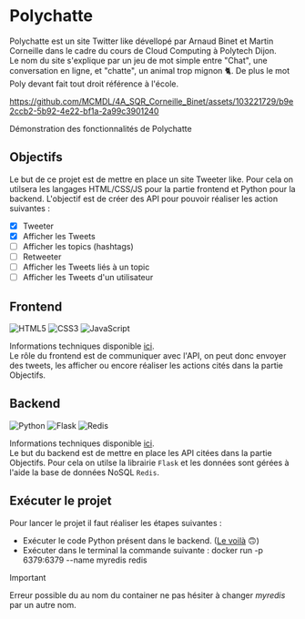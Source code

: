 # Polychatte
Polychatte est un site Twitter like dévellopé par Arnaud Binet et Martin Corneille dans le cadre du cours de Cloud Computing à Polytech Dijon.  
Le nom du site s'explique par un jeu de mot simple entre "Chat", une conversation en ligne, et "chatte", un animal trop mignon :cat2:. De plus le mot Poly devant fait tout droit référence à l'école.  

https://github.com/MCMDL/4A_SQR_Corneille_Binet/assets/103221729/b9e2ccb2-5b92-4e22-bf1a-2a99c3901240  

Démonstration des fonctionnalités de Polychatte

## Objectifs
Le but de ce projet est de mettre en place un site Tweeter like. Pour cela on utilsera les langages HTML/CSS/JS pour la partie frontend et Python pour la backend. 
L'objectif est de créer des API pour pouvoir réaliser les action suivantes :
- [X] Tweeter
- [X] Afficher les Tweets
- [ ] Afficher les topics (hashtags)
- [ ] Retweeter
- [ ] Afficher les Tweets liés à un topic
- [ ] Afficher les Tweets d'un utilisateur

## Frontend
![HTML5](https://img.shields.io/badge/html5-%23E34F26.svg?style=for-the-badge&logo=html5&logoColor=white)
![CSS3](https://img.shields.io/badge/css3-%231572B6.svg?style=for-the-badge&logo=css3&logoColor=white)
![JavaScript](https://img.shields.io/badge/javascript-%23323330.svg?style=for-the-badge&logo=javascript&logoColor=%23F7DF1E)  

Informations techniques disponible [ici](/Projet/frontend/README.md).  
Le rôle du frontend est de communiquer avec l'API, on peut donc envoyer des tweets, les afficher ou encore réaliser les actions cités dans la partie Objectifs.

## Backend
![Python](https://img.shields.io/badge/python-3670A0?style=for-the-badge&logo=python&logoColor=ffdd54)
![Flask](https://img.shields.io/badge/flask-%23000.svg?style=for-the-badge&logo=flask&logoColor=white)
![Redis](https://img.shields.io/badge/redis-%23DD0031.svg?style=for-the-badge&logo=redis&logoColor=white)  

Informations techniques disponible [ici](/Projet/backend/README.md).  
Le but du backend est de mettre en place les API citées dans la partie Objectifs. Pour cela on utilse la librairie `Flask` et les données sont gérées à l'aide la base de données NoSQL `Redis`.

## Exécuter le projet
Pour lancer le projet il faut réaliser les étapes suivantes : 
- Exécuter le code Python présent dans le backend. ([Le voilà](/Projet/backend/app.py) :upside_down_face:)  
- Exécuter dans le terminal la commande suivante : docker run -p 6379:6379 --name myredis redis
>[!IMPORTANT]
>Erreur possible du au nom du container ne pas hésiter à changer *myredis* par un autre nom.

